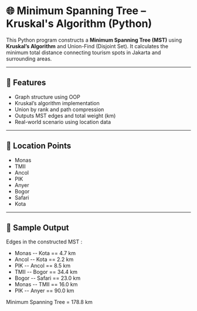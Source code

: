 # 🌐 Minimum Spanning Tree – Kruskal's Algorithm (Python)

This Python program constructs a **Minimum Spanning Tree (MST)** using **Kruskal’s Algorithm** and Union-Find (Disjoint Set). It calculates the minimum total distance connecting tourism spots in Jakarta and surrounding areas.

---

## 🚀 Features

- Graph structure using OOP
- Kruskal’s algorithm implementation
- Union by rank and path compression
- Outputs MST edges and total weight (km)
- Real-world scenario using location data

---

## 📍 Location Points

- Monas  
- TMII  
- Ancol  
- PIK  
- Anyer  
- Bogor  
- Safari  
- Kota

---

## 🔢 Sample Output

Edges in the constructed MST :

- Monas -- Kota == 4.7 km
- Ancol -- Kota == 2.2 km
- PIK -- Ancol == 8.5 km
- TMII -- Bogor == 34.4 km
- Bogor -- Safari == 23.0 km
- Monas -- TMII == 16.0 km
- PIK -- Anyer == 90.0 km

Minimum Spanning Tree = 178.8 km
